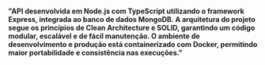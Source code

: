 #### "API desenvolvida em Node.js com TypeScript utilizando o framework Express, integrada ao banco de dados MongoDB. A arquitetura do projeto segue os princípios de Clean Architecture e SOLID, garantindo um código modular, escalável e de fácil manutenção. O ambiente de desenvolvimento e produção está containerizado com Docker, permitindo maior portabilidade e consistência nas execuções."